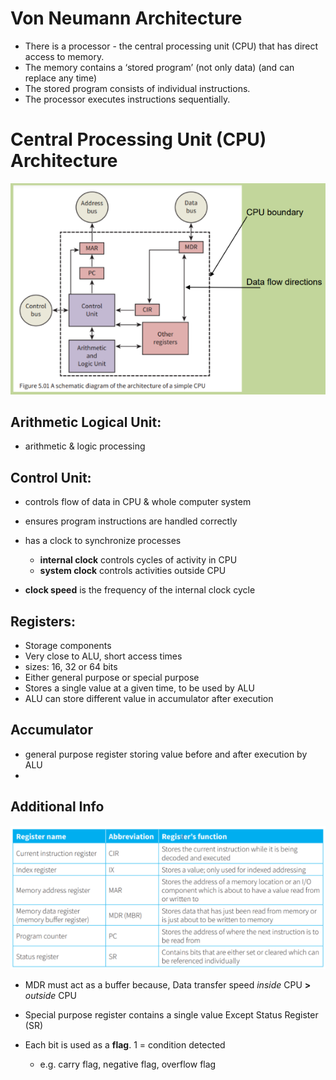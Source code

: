 # Von Neumann Architecture

- There is a processor - the central processing unit (CPU) that has direct access to memory. 
- The memory contains a ‘stored program’ (not only data) (and can replace any time)
- The stored program consists of individual instructions.
- The processor executes instructions sequentially. 

# Central Processing Unit (CPU) Architecture

![9bafecbe9f1fc4936edf9a4e0ccd14b2.png](../../_resources/9bafecbe9f1fc4936edf9a4e0ccd14b2.png)


## Arithmetic Logical Unit:

- arithmetic & logic processing

## Control Unit:

- controls flow of data in CPU & whole computer system
- ensures program instructions are handled correctly
- has a clock to synchronize processes
	- **internal clock** controls cycles of activity in CPU
	- **system clock** controls activities outside CPU

- **clock speed** is the frequency of the internal clock cycle

## Registers:

- Storage components
- Very close to ALU, short access times
- sizes: 16, 32 or 64 bits
- Either general purpose or special purpose
- Stores a single value at a given time, to be used by ALU
- ALU can store different value in accumulator after execution

## Accumulator

- general purpose register storing value before and after execution by ALU
- 
## Additional Info

![0c291b9639c30462881bd0e1dd9a7513.png](../../_resources/0c291b9639c30462881bd0e1dd9a7513.png)

- MDR must act as a buffer because, Data transfer speed *inside* CPU **>** *outside* CPU 

- Special purpose register contains a single value Except Status Register (SR)
- Each bit is used as a **flag**. 1 = condition detected
	- e.g. carry flag, negative flag, overflow flag























